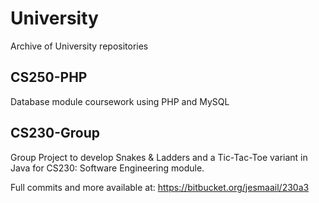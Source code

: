 # University
Archive of University repositories

## CS250-PHP
Database module coursework using PHP and MySQL

## CS230-Group
Group Project to develop Snakes &amp; Ladders and a Tic-Tac-Toe variant in Java for CS230: Software Engineering module.

Full commits and more available at:
https://bitbucket.org/jesmaail/230a3
